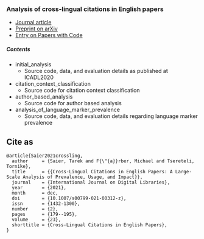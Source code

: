 ### Analysis of cross-lingual citations in English papers

* [Journal article](https://doi.org/10.1007/s00799-021-00312-z)
* [Preprint on arXiv](https://doi.org/10.48550/arXiv.2111.05097)
* [Entry on Papers with Code](https://paperswithcode.com/paper/cross-lingual-citations-in-english-papers-a)

##### Contents

* initial\_analysis
    * Source code, data, and evaluation details as published at ICADL2020
* citation\_context\_classification
    * Source code for citation context classification
* author\_based\_analysis
    * Source code for author based analysis
* analysis\_of\_language\_marker\_prevalence
    * Source code, data, and evaluation details regarding language marker prevalence

## Cite as

```
@article{Saier2021crossling,
  author     = {Saier, Tarek and F{\"{a}}rber, Michael and Tsereteli, Tornike},
  title      = {{Cross-Lingual Citations in English Papers: A Large-Scale Analysis of Prevalence, Usage, and Impact}},
  journal    = {International Journal on Digital Libraries},
  year       = {2021},
  month      = dec,
  doi        = {10.1007/s00799-021-00312-z},
  issn       = {1432-1300},
  number     = {2},
  pages      = {179--195},
  volume     = {23},
  shorttitle = {Cross-Lingual Citations in English Papers},
}

